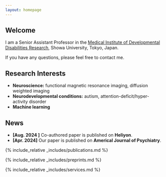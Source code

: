 ```yaml
---
layout: homepage
---
```


## Welcome

I am a Senior Assistant Professor in the <a href="https://middrshowa.github.io/" target="_blank">Medical Institute of Developmental Disabilities Research</a>, Showa University, Tokyo, Japan.


If you have any questions, please feel free to contact me.


## Research Interests

- **Neuroscience:** functional magnetic resonance imaging, diffusion weighted imaging
- **Neurodevelopmental conditions:** autism, attention-deficit/hyper-activity disorder
- **Machine learning** 

## News
- **[Aug. 2024 ]** Co-authored paper is published on **Heliyon**.
- **[Apr. 2024]** Our paper is published on **Americal Journal of Psychiatry**.


{% include_relative _includes/publications.md %}


{% include_relative _includes/preprints.md %}


{% include_relative _includes/services.md %}
